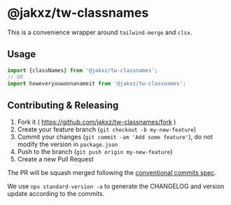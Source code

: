 # @jakxz/tw-classnames

This is a convenience wrapper around `tailwind-merge` and `clsx`.

## Usage

```ts
import {classNames} from '@jakxz/tw-classnames';
// OR
import howeveryouwannanameit from '@jakxz/tw-classnames';
```

## Contributing & Releasing
1. Fork it ( https://github.com/jakxz/tw-classnames/fork )
2. Create your feature branch (`git checkout -b my-new-feature`)
3. Commit your changes (`git commit -am 'Add some feature'`), do not modify the version in `package.json`
4. Push to the branch (`git push origin my-new-feature`)
5. Create a new Pull Request

The PR will be squash merged following the [conventional commits spec](https://www.conventionalcommits.org/en/v1.0.0/#specification).

We use `npx standard-version -a` to generate the CHANGELOG and version update according to the commits.
